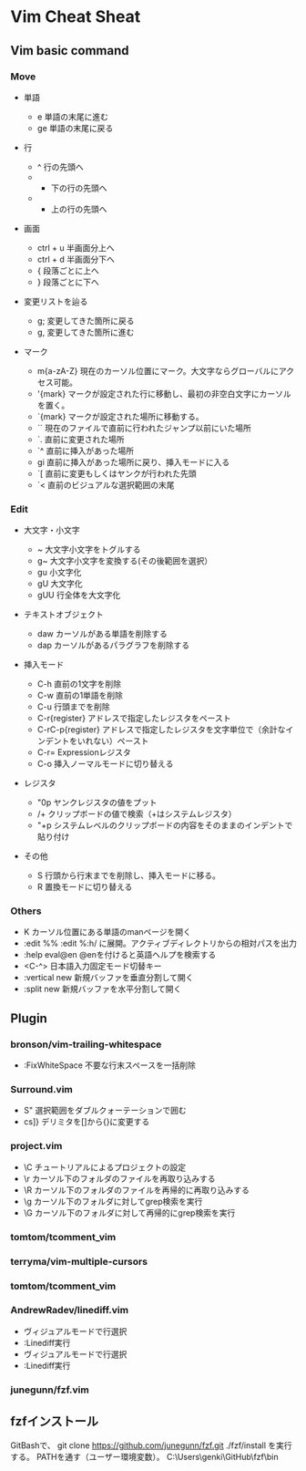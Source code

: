 # Vim Cheat Sheat

## Vim basic command

### Move
- 単語
	- e	単語の末尾に進む
	- ge 単語の末尾に戻る

- 行
	- ^	行の先頭へ
	- +	下の行の先頭へ
	- -	上の行の先頭へ

- 画面
	- ctrl + u	半画面分上へ
	- ctrl + d	半画面分下へ
	- {			段落ごとに上へ
	- }			段落ごとに下へ

- 変更リストを辿る
	- g;	変更してきた箇所に戻る
	- g,	変更してきた箇所に進む

- マーク
	- m{a-zA-Z}	現在のカーソル位置にマーク。大文字ならグローバルにアクセス可能。
	- '{mark}		マークが設定された行に移動し、最初の非空白文字にカーソルを置く。
	- `{mark}		マークが設定された場所に移動する。
	- ``			現在のファイルで直前に行われたジャンプ以前にいた場所
	- `.			直前に変更された場所
	- `^			直前に挿入があった場所
	- gi			直前に挿入があった場所に戻り、挿入モードに入る
	- `[			直前に変更もしくはヤンクが行われた先頭
	- `<			直前のビジュアルな選択範囲の末尾

### Edit
- 大文字・小文字
	- ~	大文字小文字をトグルする
	- g~	大文字小文字を変換する(その後範囲を選択）
	- gu	小文字化
	- gU	大文字化
	- gUU	行全体を大文字化

- テキストオブジェクト
	- daw	カーソルがある単語を削除する
	- dap	カーソルがあるパラグラフを削除する

- 挿入モード
	- C-h	直前の1文字を削除
	- C-w	直前の1単語を削除
	- C-u	行頭までを削除
	- C-r{register}		アドレスで指定したレジスタをペースト
	- C-rC-p{register}	アドレスで指定したレジスタを文字単位で（余計なインデントをいれない）ペースト
	- C-r=	Expressionレジスタ
	- C-o	挿入ノーマルモードに切り替える

- レジスタ
	- "0p	ヤンクレジスタの値をプット
	- /<C-r>+	クリップボードの値で検索（+はシステムレジスタ）
	- "+p		システムレベルのクリップボードの内容をそのままのインデントで貼り付け

- その他
	- S	行頭から行末までを削除し、挿入モードに移る。
	- R	置換モードに切り替える

### Others
- K	カーソル位置にある単語のmanページを開く
- :edit %%
	:edit %:h/
 	に展開。アクティブディレクトリからの相対パスを出力
- :help eval@en
	@enを付けると英語ヘルプを検索する
- <C-^>	日本語入力固定モード切替キー
- :vertical new
	新規バッファを垂直分割して開く
- :split new
	新規バッファを水平分割して開く

## Plugin
### bronson/vim-trailing-whitespace
- :FixWhiteSpace 不要な行末スペースを一括削除

### Surround.vim
- S"	選択範囲をダブルクォーテーションで囲む
- cs]}	デリミタを[]から{}に変更する

### project.vim
- \C チュートリアルによるプロジェクトの設定
- \r カーソル下のフォルダのファイルを再取り込みする
- \R カーソル下のフォルダのファイルを再帰的に再取り込みする
- \g カーソル下のフォルダに対してgrep検索を実行
- \G カーソル下のフォルダに対して再帰的にgrep検索を実行

### tomtom/tcomment_vim

### terryma/vim-multiple-cursors

### tomtom/tcomment_vim

### AndrewRadev/linediff.vim
- ヴィジュアルモードで行選択
- :Linediff実行
- ヴィジュアルモードで行選択
- :Linediff実行

### junegunn/fzf.vim
## fzfインストール
GitBashで、
git clone https://github.com/junegunn/fzf.git
./fzf/install
を実行する。
PATHを通す（ユーザー環境変数）。
C:\Users\genki\GitHub\fzf\bin
